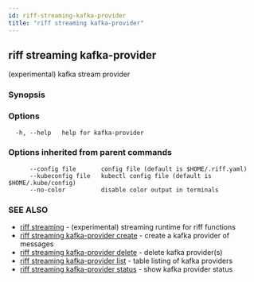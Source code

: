 ```yaml
---
id: riff-streaming-kafka-provider
title: "riff streaming kafka-provider"
---
```

## riff streaming kafka-provider

(experimental) kafka stream provider

### Synopsis

<todo>

### Options

```
  -h, --help   help for kafka-provider
```

### Options inherited from parent commands

```
      --config file       config file (default is $HOME/.riff.yaml)
      --kubeconfig file   kubectl config file (default is $HOME/.kube/config)
      --no-color          disable color output in terminals
```

### SEE ALSO

* [riff streaming](riff_streaming.md)	 - (experimental) streaming runtime for riff functions
* [riff streaming kafka-provider create](riff_streaming_kafka-provider_create.md)	 - create a kafka provider of messages
* [riff streaming kafka-provider delete](riff_streaming_kafka-provider_delete.md)	 - delete kafka provider(s)
* [riff streaming kafka-provider list](riff_streaming_kafka-provider_list.md)	 - table listing of kafka providers
* [riff streaming kafka-provider status](riff_streaming_kafka-provider_status.md)	 - show kafka provider status

